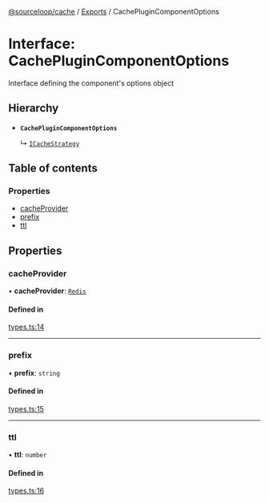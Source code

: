 [@sourceloop/cache](../README.md) / [Exports](../modules.md) / CachePluginComponentOptions

# Interface: CachePluginComponentOptions

Interface defining the component's options object

## Hierarchy

- **`CachePluginComponentOptions`**

  ↳ [`ICacheStrategy`](ICacheStrategy.md)

## Table of contents

### Properties

- [cacheProvider](CachePluginComponentOptions.md#cacheprovider)
- [prefix](CachePluginComponentOptions.md#prefix)
- [ttl](CachePluginComponentOptions.md#ttl)

## Properties

### cacheProvider

• **cacheProvider**: [`Redis`](../enums/CacheStrategyTypes.md#redis)

#### Defined in

[types.ts:14](https://github.com/sourcefuse/loopback4-microservice-catalog/blob/bc2553587/packages/cache/src/types.ts#L14)

___

### prefix

• **prefix**: `string`

#### Defined in

[types.ts:15](https://github.com/sourcefuse/loopback4-microservice-catalog/blob/bc2553587/packages/cache/src/types.ts#L15)

___

### ttl

• **ttl**: `number`

#### Defined in

[types.ts:16](https://github.com/sourcefuse/loopback4-microservice-catalog/blob/bc2553587/packages/cache/src/types.ts#L16)
